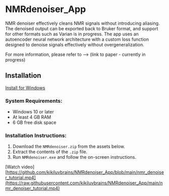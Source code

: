 # NMRdenoiser_App
NMR denoiser effectively cleans NMR signals without introducing aliasing. The denoised output can be exported back to Bruker format, and support for other formats such as Varian is in progress. The app uses an autoencoder neural network architecture with a custom loss function designed to denoise signals effectively without overgeneralization.

For more information, please refer to --> (link to paper - currently in progress)

## Installation
[Install for Windows](https://drive.google.com/drive/folders/1ysM1yyOsn9eL3SNMVzHeIYdvl4wID9Ka?usp=sharing)

### System Requirements:
- Windows 10 or later
- At least 4 GB RAM
- 6 GB free disk space

### Installation Instructions:
1. Download the `NMRdenoiser.zip` from the assets below.
2. Extract the contents of the `.zip` file.
3. Run `NMRdenoiser.exe` and follow the on-screen instructions.

[Watch video][https://github.com/kikiluvbrains/NMRdenoiser_App/blob/main/nmr_denoiser_tutorial.mp4](https://raw.githubusercontent.com/kikiluvbrains/NMRdenoiser_App/main/nmr_denoiser_tutorial.mp4)


